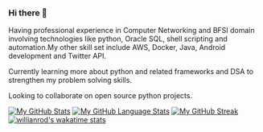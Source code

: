 ### Hi there 👋

Having professional experience in Computer Networking and BFSI domain involving technologies like python, Oracle SQL, shell scripting and automation.My other skill set include AWS, Docker, Java, Android development  and Twitter API.

Currently learning more about python and related frameworks and DSA to strengthen my problem solving skills.

Looking to collaborate on open source python projects. 
<!--
**piyushrj100/piyushrj100** is a ✨ _special_ ✨ repository because its `README.md` (this file) appears on your GitHub profile.

Here are some ideas to get you started:

- 🔭 I’m currently working on ...
- 🌱 I’m currently learning ...
- 👯 I’m looking to collaborate on ...
- 🤔 I’m looking for help with ...
- 💬 Ask me about ...
- 📫 How to reach me: ...
- 😄 Pronouns: ...
- ⚡ Fun fact: ...

-[![My GitHub Stats](https://github-readme-stats.vercel.app/api/?username=piyushrj100&count_private=true&theme=tokyonight&showicons=true)]()
-[![My GitHub Language Stats](https://github-readme-stats.vercel.app/api/top-langs/?username=piyushrj100&langs_count=5&theme=tokyonight)]()
-->

[![My GitHub Stats](https://github-readme-stats.vercel.app/api/?username=piyushrj100&count_private=true&show_icons=true)]()
[![My GitHub Language Stats](https://github-readme-stats.vercel.app/api/top-langs/?username=piyushrj100&langs_count=5)]()
[![My GitHub Streak](https://github-readme-streak-stats.herokuapp.com/?user=piyushrj100)](https://git.io/streak-stats)
[![willianrod's wakatime stats](https://github-readme-stats.vercel.app/api/wakatime?username=piyushrj100)](https://github.com/anuraghazra/github-readme-stats)


